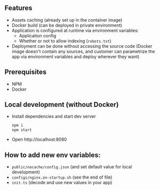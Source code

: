 ## Features

- Assets caching (already set up in the container image)
- Docker build (can be deployed in private environment)
- Application is configured at runtime via environment variables:
  - Application config
  - Whether or not to allow indexing (`robots.txt`)
- Deployment can be done without accessing the source code (Docker image doesn't contain any sources, and customer can parametrize the app via environment variables and deploy wherever they want)

## Prerequisites

- NPM
- Docker

## Local development (without Docker)

- Install dependencies and start dev server

  ```sh
  npm i
  npm start
  ```

- Open http://localhost:8080

## How to add new env variables:

- `public/nocache/config.json` (and set default value for local development)
- `configs/nginx.on-startup.sh` (see the end of file)
- `init.ts` (decode and use new values in your app)
